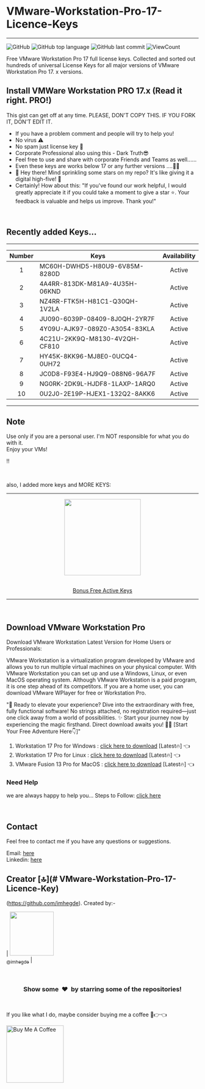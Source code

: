 # VMware-Workstation-Pro-17-Licence-Keys
<hr>

![GitHub](https://img.shields.io/github/license/imhegde/VMware-Workstation-Pro-17-Licence-Keys?style=flat)
![GitHub top language](https://img.shields.io/github/languages/top/imhegde/VMware-Workstation-Pro-17-Licence-Keys?style=flat)
![GitHub last commit](https://img.shields.io/github/last-commit/imhegde/VMware-Workstation-Pro-17-Licence-Keys?style=flat)
![ViewCount](https://views.whatilearened.today/views/github/hegdepavankumar/VMware-Workstation-Pro-17-Licence-Key.svg?cache=remove)


Free VMware Workstation Pro 17 full license keys. Collected and sorted out hundreds of universal License Keys for all major versions of VMware Workstation Pro 17. x versions.

Install VMWare Workstation PRO 17.x (Read it right. PRO!)
---
This gist can get off at any time.
PLEASE, DON'T COPY THIS. IF YOU FORK IT, DON'T EDIT IT.
- If you have a problem comment and people will try to help you!
- No virus ⚠
- No spam just license key 🔐
- Corporate Professional also using this - Dark Truth😎
- Feel free to use and share with corporate Friends and Teams as well......
- Even these keys are works below 17 or any further versions ....🎊✨
- 🌟 Hey there! Mind sprinkling some stars on my repo? It's like giving it a digital high-five! 🚀
- Certainly! How about this: "If you've found our work helpful, I would greatly appreciate it if you could take a moment to give a star ⭐. Your feedback is valuable and helps us improve. Thank you!"


<br>

 ## Recently added Keys...

<hr>

| Number | Keys | Availability |
|:------:|------------|:---------:|
| 1 | MC60H-DWHD5-H80U9-6V85M-8280D | Active
| 2 | 4A4RR-813DK-M81A9-4U35H-06KND | Active
| 3 | NZ4RR-FTK5H-H81C1-Q30QH-1V2LA | Active
| 4 | JU090-6039P-08409-8J0QH-2YR7F | Active
| 5 | 4Y09U-AJK97-089Z0-A3054-83KLA | Active
| 6 | 4C21U-2KK9Q-M8130-4V2QH-CF810 | Active
| 7 | HY45K-8KK96-MJ8E0-0UCQ4-0UH72 | Active
| 8 | JC0D8-F93E4-HJ9Q9-088N6-96A7F | Active
| 9 | NG0RK-2DK9L-HJDF8-1LAXP-1ARQ0 | Active
| 10 | 0U2J0-2E19P-HJEX1-132Q2-8AKK6 | Active


<hr>

## Note

Use only if you are a personal user. I'm NOT responsible for what you do with it. <br>
Enjoy your VMs!


!!<br>

<br>

also, I added more keys and MORE KEYS: 
<br> 
<hr>
<div align="center">

<img src="https://user-images.githubusercontent.com/74038190/214644145-264f4759-7633-441e-9d67-d8dda9d50d26.gif" width="200">

<br>
<br>
  
[Bonus Free Active Keys](https://github.com/imhegde/VMware-Workstation-Pro-17-Licence-Keys/blob/main/VMware%20Workstation%20Pro%2017%20keys)
  
 
<div align="center"/>

<hr>

<div align="left">
 
<br>

## Download VMware Workstation Pro

Download VMware Workstation Latest Version for Home Users or Professionals:

VMware Workstation is a virtualization program developed by VMware and allows you to run multiple virtual machines on your physical computer. With VMware Workstation you can set up and use a Windows, Linux, or even MacOS operating system. Although VMware Workstation is a paid program, it is one step ahead of its competitors. If you are a home user, you can download VMware WPlayer for free or Workstation Pro.

"🚀 Ready to elevate your experience? Dive into the extraordinary with free, fully functional software! No strings attached, no registration required—just one click away from a world of possibilities. ✨ Start your journey now by experiencing the magic firsthand. Direct download awaits you! 🌟✨ [Start Your Free Adventure Here👇]"

1. Workstation 17 Pro for Windows : [click here to download](https://www.vmware.com/go/getworkstation-win) [Latest🔥] 👈
2. Workstation 17 Pro for Linux : [click here to download](https://www.vmware.com/go/getworkstation-linux) [Latest🔥] 👈
3. VMware Fusion 13 Pro for MacOS : [click here to download](https://www.vmware.com/go/getfusion) [Latest🔥] 👈

### Need Help

we are always happy to help you...
Steps to Follow: [click here](Installation-Steps.md)

<br>

## Contact

Feel free to contact me if you have any questions or suggestions.

Email: [here](mailto:puhegde01@gmail.com) <br>
Linkedin: [here](https://www.linkedin.com/in/hegdepavankumar) <br>


## Creator [🔝](# VMware-Workstation-Pro-17-Licence-Key)

(https://github.com/imhegde). Created by:-

| [<img src="https://github.com/imhegde.png?size=115" width="115"><br><sub>@imhegde</sub>](https://github.com/imhegde) |


<br>
<h3 align="center">Show some &nbsp;❤️&nbsp; by starring some of the repositories!</h3>
<br>


 <!-- Support Me --> 

 
If you like what I do, maybe consider buying me a coffee 🥺👉👈

<a href="https://www.buymeacoffee.com/imhegde" target="_blank"><img src="https://cdn.buymeacoffee.com/buttons/v2/default-red.png" alt="Buy Me A Coffee" width="150" ></a>
